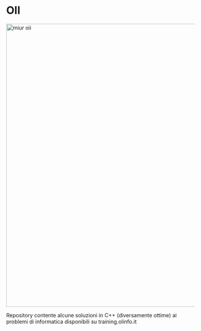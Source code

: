 # OII

<img width="758" alt="miur oii" src="https://user-images.githubusercontent.com/43711362/150813016-e6e249bb-d369-4cd9-bd08-8b7f1842db5c.png">


Repository contente alcune soluzioni in C++ (diversamente ottime) ai problemi di informatica disponibili su training.olinfo.it
